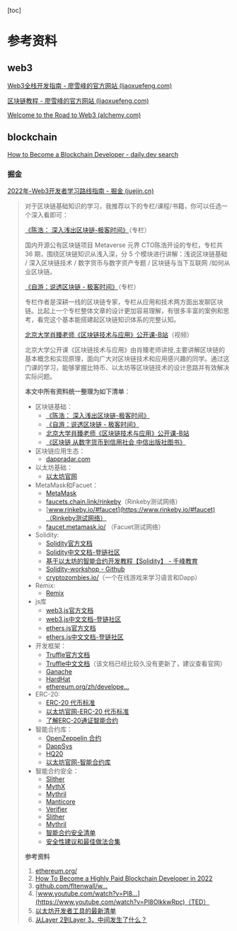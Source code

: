 [toc]

# 参考资料

## web3

[Web3全栈开发指南 - 廖雪峰的官方网站 (liaoxuefeng.com)](https://www.liaoxuefeng.com/article/1529816679448611)

[区块链教程 - 廖雪峰的官方网站 (liaoxuefeng.com)](https://www.liaoxuefeng.com/wiki/1207298049439968)

[Welcome to the Road to Web3 (alchemy.com)](https://docs.alchemy.com/docs/welcome-to-the-road-to-web3)



## blockchain

[How to Become a Blockchain Developer - daily.dev search](https://app.daily.dev/search?q=How+to+Become+a+Blockchain+Developer)



### 掘金

[2022年-Web3开发者学习路线指南 - 掘金 (juejin.cn)](https://juejin.cn/post/7114306640760799263)

> 对于区块链基础知识的学习，我推荐以下的专栏/课程/书籍，你可以任选一个深入看即可：
>
> [《陈浩： 深入浅出区块链-极客时间》](https://time.geekbang.org/column/intro/100005701?tab=catalog)（专栏）
>
> 国内开源公有区块链项目 Metaverse 元界 CTO陈浩开设的专栏，专栏共 36 期，围绕区块链知识从浅入深，分 5 个模块进行讲解：浅说区块链基础 / 深入区块链技术 / 数字货币与数字资产专题 / 区块链与当下互联网 /如何从业区块链。
>
> [《自游：说透区块链 - 极客时间》](https://time.geekbang.org/column/intro/100084201?tab=catalog)（专栏）
>
> 专栏作者是深耕一线的区块链专家，专栏从应用和技术两方面出发聊区块链。比起上一个专栏整体文章的设计更加容易理解，有很多丰富的案例和思考，看完这个基本能搭建起区块链知识体系的完整认知。
>
> [北京大学肖臻老师《区块链技术与应用》公开课-B站](https://www.bilibili.com/video/BV1Vt411X7JF)（视频）
>
> 北京大学公开课《区块链技术与应用》由肖臻老师讲授,主要讲解区块链的基本概念和实现原理，面向广大对区块链技术和应用感兴趣的同学。通过这门课的学习，能够掌握比特币、以太坊等区块链技术的设计思路并有效解决实际问题。
>
> 
>
> **本文中所有资料统一整理为如下清单**：
>
> - 区块链基础：
>   - [《陈浩： 深入浅出区块链-极客时间》](https://time.geekbang.org/column/intro/100005701?tab=catalog)
>   - [《自游：说透区块链 - 极客时间》](https://time.geekbang.org/column/intro/100084201?tab=catalog)
>   - [北京大学肖臻老师《区块链技术与应用》公开课-B站](https://www.bilibili.com/video/BV1Vt411X7JF)
>   - [《区块链 从数字货币到信用社会 中信出版社图书》](https://item.jd.com/11939087.html)
> - 区块链应用生态：
>   - [dappradar.com](https://dappradar.com/)
> - 以太坊基础：
>   - [以太坊官网](https://ethereum.org/zh/developers/)
> - MetaMask和Facuet：
>   - [MetaMask](https://metamask.io/)
>   - [faucets.chain.link/rinkeby](https://faucets.chain.link/rinkeby)（Rinkeby测试网络）
>   - [www.rinkeby.io/#faucet](https://www.rinkeby.io/#faucet)（Rinkeby测试网络）
>   - [faucet.metamask.io/](https://faucet.metamask.io/) （Facuet测试网络）
> - Solidity:
>   - [Solidity官方文档](https://docs.soliditylang.org/en/latest/index.html#getting-started)
>   - [Solidity中文文档-登链社区](https://learnblockchain.cn/docs/solidity/)
>   - [基于以太坊的智能合约开发教程【Solidity】 - 千峰教育](https://www.bilibili.com/video/BV1St411a7Pk?spm_id_from=333.337.search-card.all.click)
>   - [Solidity-workshop - Github](https://github.com/androlo/solidity-workshop)
>   - [cryptozombies.io/](https://cryptozombies.io/)（一个在线游戏来学习语言和Dapp）
> - Remix:
>   - [Remix](https://remix.ethereum.org/)
> - js库
>   - [web3.js官方文档](https://web3js.readthedocs.io/en/v1.7.3/)
>   - [web3.js中文文档-登链社区](https://learnblockchain.cn/docs/web3.js/)
>   - [ethers.js官方文档](https://docs.ethers.io/v5/)
>   - [ethers.js中文文档-登链社区](https://learnblockchain.cn/docs/ethers.js/)
> - 开发框架：
>   - [Truffle官方文档](https://trufflesuite.com/)
>   - [Truffle中文文档](https://learnblockchain.cn/docs/truffle/#)（该文档已经比较久没有更新了，建议查看官网）
>   - [Ganache](https://trufflesuite.com/docs/ganache/)
>   - [HardHat](https://hardhat.org/)
>   - [ethereum.org/zh/develope…](https://ethereum.org/zh/developers/docs/frameworks/)
> - ERC-20:
>   - [ERC-20 代币标准](https://eips.ethereum.org/EIPS/eip-20)
>   - [以太坊官网-ERC-20 代币标准](https://ethereum.org/zh/developers/docs/standards/tokens/erc-20/)
>   - [了解ERC-20通证智能合约](https://ethereum.org/zh/developers/tutorials/understand-the-erc-20-token-smart-contract/)
> - 智能合约库：
>   - [OpenZeppelin 合约](https://docs.openzeppelin.com/contracts/4.x/)
>   - [DappSys](https://dappsys.readthedocs.io/en/latest/)
>   - [HQ20](https://github.com/HQ20/contracts)
>   - [以太坊官网-智能合约库](https://ethereum.org/zh/developers/docs/smart-contracts/libraries/#when-to-use)
> - 智能合约安全：
>   - [Slither](https://github.com/crytic/slither)
>   - [MythX](https://mythx.io/)
>   - [Mythril](https://github.com/ConsenSys/mythril)
>   - [Manticore](https://github.com/trailofbits/manticore)
>   - [Verifier](https://erc20-verifier.openzeppelin.com/)
>   - [Slither](https://github.com/crytic/slither)
>   - [Mythril](https://github.com/ConsenSys/mythril)
>   - [智能合约安全清单](https://ethereum.org/zh/developers/tutorials/secure-development-workflow/)
>   - [安全性建议和最佳做法合集](https://github.com/guylando/KnowledgeLists/blob/master/EthereumSmartContracts.md)
>
> **参考资料**
>
> 1. [ethereum.org/](https://ethereum.org/)
> 2. [How To Become a Highly Paid Blockchain Developer in 2022](https://www.youtube.com/watch?v=uGPC9wNTBbw&t=217s)
> 3. [github.com/fltenwall/w…](https://github.com/fltenwall/web3-awesome)
> 4. [www.youtube.com/watch?v=Pl8…](https://www.youtube.com/watch?v=Pl8OlkkwRpc)（TED）
> 5. [以太坊开发者工具的最新清单](https://dev-docs.csdn.net/articles/6f40b847d8a6404a8b11bf39a3d48c5c)
> 6. [从Layer 2到Layer 3，中间发生了什么？](https://www.zvstus.com/article/news/1/75d87ffffe80bcdc8ba3fc14f8e90000.html)
>
> 



